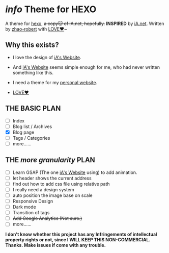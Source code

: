# *info* Theme for HEXO

A theme for [hexo](https://hexo.io/), ~~a copy🐱 of iA.net, hopefully.~~  **INSPIRED** by [iA.net](https://ia.net). Written by [zhao-robert](https://github.com/zhao-robert/) with [LOVE❤️](https://en.wikipedia.org/wiki/Love)~

## Why this exists?

- I love the design of [iA's Website](https://ia.net).

- And [iA's Website](https://ia.net) seems simple enough for me, who had never written something like this.
- I need a theme for my [personal website](https://yanbo.site).

- [LOVE❤️](https://en.wikipedia.org/wiki/Love)

## THE BASIC PLAN

- [ ] Index
- [ ] Blog list / Archives
- [x] Blog page
- [ ] Tags / Categories
- [ ] more......

## THE *more granularity*  PLAN

- [ ] Learn GSAP (The one [iA's Website](https://ia.net) using) to add animation.
- [ ] let header shows the current address
- [ ] find out how to add css file using relative path
- [ ] I really need a design system
- [ ] auto position the image base on scale
- [ ] Responsive Design
- [ ] Dark mode
- [ ] Transition of <a> tags
- [ ] ~~Add Google Analytics  (Not sure.)~~
- [ ] more......

**I don't know whether this project has any Infringements of intellectual property rights or not, since I WILL KEEP THIS NON-COMMERCIAL. Thanks. Make issues if come with any trouble.**

